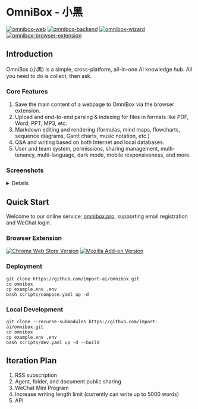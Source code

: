 # OmniBox - 小黑

[![omnibox-web](https://img.shields.io/github/v/release/import-ai/omnibox-web?color=brightgreen&label=Web&sort=semver)](https://github.com/import-ai/omnibox-web/releases)
[![omnibox-backend](https://img.shields.io/github/v/release/import-ai/omnibox-backend?color=blue&label=Backend&sort=semver)](https://github.com/import-ai/omnibox-backend/releases)
[![omnibox-wizard](https://img.shields.io/github/v/release/import-ai/omnibox-wizard?color=orange&label=Wizard&sort=semver)](https://github.com/import-ai/omnibox-wizard/releases)
[![omnibox-browser-extension](https://img.shields.io/github/v/release/import-ai/omnibox-browser-extension?color=yellow&label=Browser%20Extension&sort=semver)](https://github.com/import-ai/omnibox-browser-extension/releases)

## Introduction

OmniBox (小黑) is a simple, cross-platform, all-in-one AI knowledge hub. All you need to do is collect, then ask.

### Core Features

1. Save the main content of a webpage to OmniBox via the browser extension.
2. Upload and end-to-end parsing & indexing for files in formats like PDF, Word, PPT, MP3, etc.
3. Markdown editing and rendering (formulas, mind maps, flowcharts, sequence diagrams, Gantt charts, music notation, etc.)
4. Q&A and writing based on both Internet and local databases.
5. User and team system, permissions, sharing management, multi-tenancy, multi-language, dark mode, mobile responsiveness, and more.

### Screenshots

<details>
<table>
<tr>
<th>Feature</th>
<th>Source</th>
<th>Parsing Result</th>
</tr>
<tr>
<td>Save Webpage to OmniBox</td>
<td><img src="assets/screenshots/extension/SCR-20250727-uniy.png" alt="Source web"></td>
<td><img src="assets/screenshots/extension/SCR-20250727-srzd.png" alt="Extension parsing result"></td>
</tr>
<tr>
<td rowspan="2">File Parsing</td>
<td><a href="assets/example.mp3">example.mp3</a></td>
<td><img src="assets/screenshots/uploads/SCR-20250727-uakj.png"></td>
</tr>
<tr>
<td><img src="assets/screenshots/uploads/SCR-20250727-ujjl.png"></td>
<td><img src="assets/screenshots/uploads/SCR-20250727-uanf.png">
<img src="assets/screenshots/uploads/SCR-20250727-uaoi.png"></td>
</tr>
</table>

<table>
<tr>
<th>Feature</th>
<th>Screenshot</th>
</tr>
<tr>
<td>Q&A</td>
<td><img src="assets/screenshots/chat/SCR-20250727-uder.png"></td>
</tr>
<tr>
<td>Writing</td>
<td><img src="assets/screenshots/chat/SCR-20250727-udta.png">
<img src="assets/screenshots/chat/SCR-20250727-uegk.png"></td>
</tr>
<tr>
<td>Markdown</td>
<td><img src="assets/screenshots/markdown/SCR-20250727-ssnr.png">
<img src="assets/screenshots/markdown/SCR-20250727-ssou.png">
<img src="assets/screenshots/markdown/SCR-20250727-sspn.png">
<img src="assets/screenshots/markdown/SCR-20250727-ssqi.png"></td>
</tr>
</table>
</details>

## Quick Start

Welcome to our online service: [omnibox.pro](https://www.omnibox.pro), supporting email registration and WeChat login.

### Browser Extension

[![Chrome Web Store Version](https://img.shields.io/chrome-web-store/v/gckiocdfdaofgabchobljcdimjieookl?label=Google%20Chrome&color=yellow)](https://chromewebstore.google.com/detail/save-to-omnibox/gckiocdfdaofgabchobljcdimjieookl)
[![Mozilla Add-on Version](https://img.shields.io/amo/v/save-to-omnibox?label=Mozilla%20Firefox&color=%23f72f54)
](https://addons.mozilla.org/en-US/firefox/addon/save-to-omnibox/)

### Deployment

```shell
git clone https://github.com/import-ai/omnibox.git
cd omnibox
cp example.env .env
bash scripts/compose.yaml up -d
```

### Local Development

```shell
git clone --recurse-submodules https://github.com/import-ai/omnibox.git
cd omnibox
cp example.env .env
bash scripts/dev.yaml up -d --build
```

## Iteration Plan

1. RSS subscription
2. Agent, folder, and document public sharing
3. WeChat Mini Program
4. Increase writing length limit (currently can write up to 5000 words)
5. API
